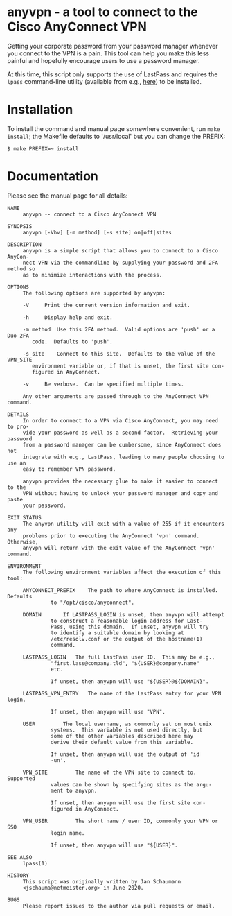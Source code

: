 # anyvpn - a tool to connect to the Cisco AnyConnect VPN

Getting your corporate password from your password
manager whenever you connect to the VPN is a pain.
This tool can help you make this less painful and
hopefully encourage users to use a password manager.

At this time, this script only supports the use of
LastPass and requires the `lpass` command-line utility
(available from e.g.,
[here](https://github.com/lastpass/lastpass-cli)) to
be installed.

Installation
============

To install the command and manual page somewhere
convenient, run `make install`; the Makefile defaults
to '/usr/local' but you can change the PREFIX:

```
$ make PREFIX=~ install
```

Documentation
=============

Please see the manual page for all details:


```
NAME
     anyvpn -- connect to a Cisco AnyConnect VPN

SYNOPSIS
     anyvpn [-Vhv] [-m method] [-s site] on|off|sites

DESCRIPTION
     anyvpn is a simple script that allows you to connect to a Cisco AnyCon-
     nect VPN via the commandline by supplying your password and 2FA method so
     as to minimize interactions with the process.

OPTIONS
     The following options are supported by anyvpn:

     -V		Print the current version information and exit.

     -h		Display help and exit.

     -m method	Use this 2FA method.  Valid options are 'push' or a Duo 2FA
		code.  Defaults to 'push'.

     -s site	Connect to this site.  Defaults to the value of the VPN_SITE
		environment variable or, if that is unset, the first site con-
		figured in AnyConnect.

     -v		Be verbose.  Can be specified multiple times.

     Any other arguments are passed through to the AnyConnect VPN command.

DETAILS
     In order to connect to a VPN via Cisco AnyConnect, you may need to pro-
     vide your password as well as a second factor.  Retrieving your password
     from a password manager can be cumbersome, since AnyConnect does not
     integrate with e.g., LastPass, leading to many people choosing to use an
     easy to remember VPN password.

     anyvpn provides the necessary glue to make it easier to connect to the
     VPN without having to unlock your password manager and copy and paste
     your password.

EXIT STATUS
     The anyvpn utility will exit with a value of 255 if it encounters any
     problems prior to executing the AnyConnect 'vpn' command.	Otherwise,
     anyvpn will return with the exit value of the AnyConnect 'vpn' command.

ENVIRONMENT
     The following environment variables affect the execution of this tool:

     ANYCONNECT_PREFIX	  The path to where AnyConnect is installed.  Defaults
			  to "/opt/cisco/anyconnect".

     DOMAIN		  If LASTPASS_LOGIN is unset, then anyvpn will attempt
			  to construct a reasonable login address for Last-
			  Pass, using this domain.  If unset, anyvpn will try
			  to identify a suitable domain by looking at
			  /etc/resolv.conf or the output of the hostname(1)
			  command.

     LASTPASS_LOGIN	  The full LastPass user ID.  This may be e.g.,
			  "first.lass@company.tld", "${USER}@company.name"
			  etc.

			  If unset, then anyvpn will use "${USER}@${DOMAIN}".

     LASTPASS_VPN_ENTRY	  The name of the LastPass entry for your VPN login.

			  If unset, then anyvpn will use "VPN".

     USER		  The local username, as commonly set on most unix
			  systems.  This variable is not used directly, but
			  some of the other variables described here may
			  derive their default value from this variable.

			  If unset, then anyvpn will use the output of 'id
			  -un'.

     VPN_SITE		  The name of the VPN site to connect to.  Supported
			  values can be shown by specifying sites as the argu-
			  ment to anyvpn.

			  If unset, then anyvpn will use the first site con-
			  figured in AnyConnect.

     VPN_USER		  The short name / user ID, commonly your VPN or SSO
			  login name.

			  If unset, then anyvpn will use "${USER}".

SEE ALSO
     lpass(1)

HISTORY
     This script was originally written by Jan Schaumann
     <jschauma@netmeister.org> in June 2020.

BUGS
     Please report issues to the author via pull requests or email.
```
